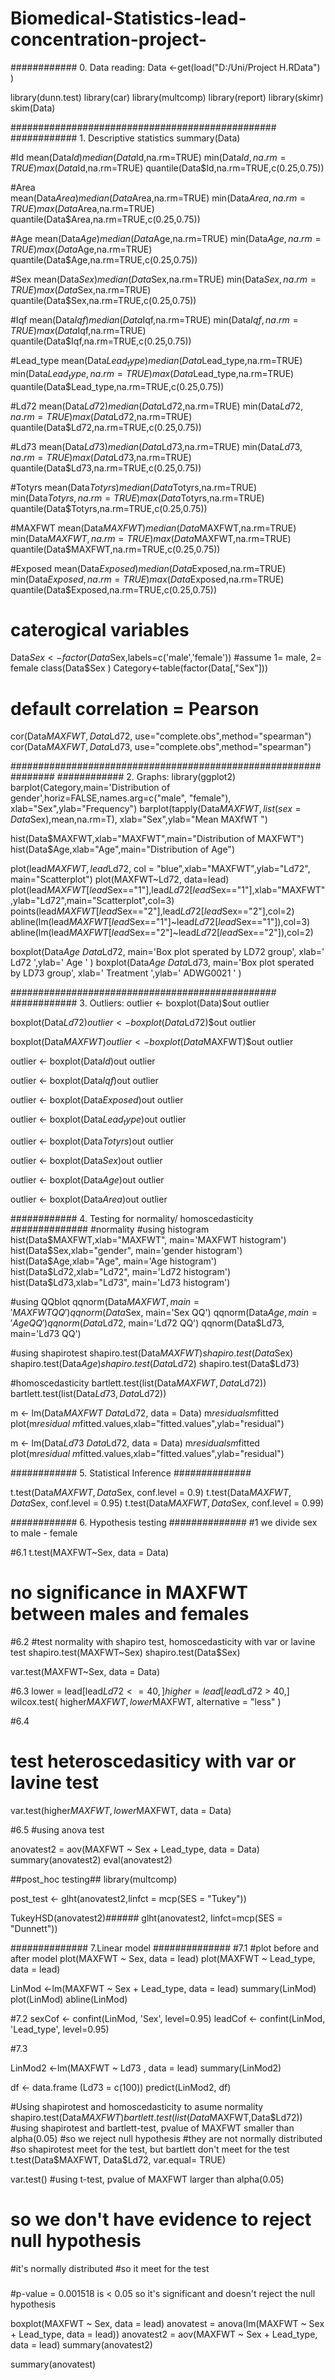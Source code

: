 # Biomedical-Statistics-lead-concentration-project-
############ 0. Data reading:
Data <-get(load("D:/Uni/Project H.RData") )

library(dunn.test)
library(car)
library(multcomp)
library(report)
library(skimr)
skim(Data)

################################################
############ 1.	Descriptive statistics
summary(Data)

#Id
mean(Data$Id)
median(Data$Id,na.rm=TRUE)
min(Data$Id,na.rm=TRUE)
max(Data$Id,na.rm=TRUE)
quantile(Data$Id,na.rm=TRUE,c(0.25,0.75))

#Area     
mean(Data$Area)
median(Data$Area,na.rm=TRUE)
min(Data$Area,na.rm=TRUE)
max(Data$Area,na.rm=TRUE)
quantile(Data$Area,na.rm=TRUE,c(0.25,0.75))

#Age
mean(Data$Age)
median(Data$Age,na.rm=TRUE)
min(Data$Age,na.rm=TRUE)
max(Data$Age,na.rm=TRUE)
quantile(Data$Age,na.rm=TRUE,c(0.25,0.75))

#Sex
mean(Data$Sex)
median(Data$Sex,na.rm=TRUE)
min(Data$Sex,na.rm=TRUE)
max(Data$Sex,na.rm=TRUE)
quantile(Data$Sex,na.rm=TRUE,c(0.25,0.75))

#Iqf
mean(Data$Iqf)
median(Data$Iqf,na.rm=TRUE)
min(Data$Iqf,na.rm=TRUE)
max(Data$Iqf,na.rm=TRUE)
quantile(Data$Iqf,na.rm=TRUE,c(0.25,0.75))

#Lead_type
mean(Data$Lead_type)
median(Data$Lead_type,na.rm=TRUE)
min(Data$Lead_type,na.rm=TRUE)
max(Data$Lead_type,na.rm=TRUE)
quantile(Data$Lead_type,na.rm=TRUE,c(0.25,0.75))

#Ld72
mean(Data$Ld72)
median(Data$Ld72,na.rm=TRUE)
min(Data$Ld72,na.rm=TRUE)
max(Data$Ld72,na.rm=TRUE)
quantile(Data$Ld72,na.rm=TRUE,c(0.25,0.75))

#Ld73
mean(Data$Ld73)
median(Data$Ld73,na.rm=TRUE)
min(Data$Ld73,na.rm=TRUE)
max(Data$Ld73,na.rm=TRUE)
quantile(Data$Ld73,na.rm=TRUE,c(0.25,0.75))

#Totyrs
mean(Data$Totyrs)
median(Data$Totyrs,na.rm=TRUE)
min(Data$Totyrs,na.rm=TRUE)
max(Data$Totyrs,na.rm=TRUE)
quantile(Data$Totyrs,na.rm=TRUE,c(0.25,0.75))

#MAXFWT
mean(Data$MAXFWT)
median(Data$MAXFWT,na.rm=TRUE)
min(Data$MAXFWT,na.rm=TRUE)
max(Data$MAXFWT,na.rm=TRUE)
quantile(Data$MAXFWT,na.rm=TRUE,c(0.25,0.75))

#Exposed
mean(Data$Exposed)
median(Data$Exposed,na.rm=TRUE)
min(Data$Exposed,na.rm=TRUE)
max(Data$Exposed,na.rm=TRUE)
quantile(Data$Exposed,na.rm=TRUE,c(0.25,0.75))

# caterogical variables 
Data$Sex<-factor(Data$Sex,labels=c('male','female')) #assume 1= male, 2= female
class(Data$Sex  )
Category<-table(factor(Data[,"Sex"]))


# default correlation = Pearson
cor(Data$MAXFWT,Data$Ld72, use="complete.obs",method="spearman")
cor(Data$MAXFWT,Data$Ld73, use="complete.obs",method="spearman")

################################################################
############ 2. Graphs:
library(ggplot2) 
barplot(Category,main='Distribution of gender',horiz=FALSE,names.arg=c("male", "female"), xlab="Sex",ylab="Frequency")
barplot(tapply(Data$MAXFWT ,list(sex=Data$Sex),mean,na.rm=T),
        xlab="Sex",ylab="Mean MAXfWT ")

hist(Data$MAXFWT,xlab="MAXFWT",main="Distribution of MAXFWT")
hist(Data$Age,xlab="Age",main="Distribution of Age")

plot(lead$MAXFWT,lead$Ld72, col = "blue",xlab="MAXFWT",ylab="Ld72", main="Scatterplot")
plot(MAXFWT~Ld72, data=lead)
plot(lead$MAXFWT[lead$Sex=="1"],lead$Ld72[lead$Sex=="1"],xlab="MAXFWT",ylab="Ld72",main="Scatterplot",col=3)
points(lead$MAXFWT[lead$Sex=="2"],lead$Ld72[lead$Sex=="2"],col=2)
abline(lm(lead$MAXFWT[lead$Sex=="1"]~lead$Ld72[lead$Sex=="1"]),col=3)
abline(lm(lead$MAXFWT[lead$Sex=="2"]~lead$Ld72[lead$Sex=="2"]),col=2)


boxplot(Data$Age~ Data$Ld72, main='Box plot sperated by LD72  group', xlab=' Ld72 ',ylab=' Age ' )
boxplot(Data$Age~ Data$Ld73, main='Box plot sperated by LD73  group', xlab=' Treatment ',ylab=' ADWG0021 ' )

################################################
############ 3. Outliers:
outlier <- boxplot(Data)$out
outlier

boxplot(Data$Ld72)
outlier <- boxplot(Data$Ld72)$out
outlier

boxplot(Data$MAXFWT)
outlier <- boxplot(Data$MAXFWT)$out
outlier


outlier <- boxplot(Data$Id)$out
outlier

outlier <- boxplot(Data$Iqf)$out
outlier

outlier <- boxplot(Data$Exposed)$out
outlier

outlier <- boxplot(Data$Lead_type)$out
outlier

outlier <- boxplot(Data$Totyrs)$out
outlier

outlier <- boxplot(Data$Sex)$out
outlier

outlier <- boxplot(Data$Age)$out
outlier

outlier <- boxplot(Data$Area)$out
outlier

############ 4.	Testing for normality/ homoscedasticity ############## 
#normality
#using histogram
hist(Data$MAXFWT,xlab="MAXFWT", main='MAXFWT histogram')
hist(Data$Sex,xlab="gender", main='gender histogram')
hist(Data$Age,xlab="Age", main='Age histogram')
hist(Data$Ld72,xlab="Ld72", main='Ld72 histogram')
hist(Data$Ld73,xlab="Ld73", main='Ld73 histogram')

#using QQblot
qqnorm(Data$MAXFWT, main='MAXFWT QQ')
qqnorm(Data$Sex, main='Sex QQ')
qqnorm(Data$Age, main='Age QQ')
qqnorm(Data$Ld72, main='Ld72 QQ')
qqnorm(Data$Ld73, main='Ld73 QQ')

#using shapirotest
shapiro.test(Data$MAXFWT)
shapiro.test(Data$Sex)
shapiro.test(Data$Age)
shapiro.test(Data$Ld72)
shapiro.test(Data$Ld73)

#homoscedasticity
bartlett.test(list(Data$MAXFWT,Data$Ld72))
bartlett.test(list(Data$Ld73,Data$Ld72))

m <- lm(Data$MAXFWT ~ Data$Ld72, data = Data)
m$residuals
m$fitted
plot(m$residual ~ m$fitted.values,xlab="fitted.values",ylab="residual")

m <- lm(Data$Ld73 ~ Data$Ld72, data = Data)
m$residuals
m$fitted
plot(m$residual ~ m$fitted.values,xlab="fitted.values",ylab="residual")



############ 5.	Statistical Inference ############## 

t.test(Data$MAXFWT, Data$Sex, conf.level = 0.9)
t.test(Data$MAXFWT , Data$Sex, conf.level = 0.95)
t.test(Data$MAXFWT , Data$Sex, conf.level = 0.99)


############ 6.	Hypothesis testing ############## 
#1 we divide sex to male - female

#6.1
t.test(MAXFWT~Sex, data = Data)
# no significance in MAXFWT between males and females

#6.2
#test normality with shapiro test, homoscedasticity with var or lavine test
shapiro.test(MAXFWT~Sex)
shapiro.test(Data$Sex)

var.test(MAXFWT~Sex, data = Data)

#6.3
lower = lead[lead$Ld72 <= 40,]
higher = lead[lead$Ld72 > 40,]
wilcox.test( higher$MAXFWT ,lower$MAXFWT, alternative = "less" )

#6.4
# test heteroscedasiticy  with var or lavine test
var.test(higher$MAXFWT ,lower$MAXFWT, data = Data)

#6.5
#using anova test 

anovatest2 = aov(MAXFWT ~ Sex + Lead_type, data = Data)
summary(anovatest2)
eval(anovatest2)

##post_hoc testing##
library(multcomp)

post_test <- glht(anovatest2,linfct = mcp(SES = "Tukey"))

TukeyHSD(anovatest2)######
glht(anovatest2, linfct=mcp(SES = "Dunnett"))

############## 7.Linear model ##############
#7.1
#plot before and after model
plot(MAXFWT ~ Sex, data = lead)
plot(MAXFWT ~ Lead_type, data = lead)

LinMod <-lm(MAXFWT ~ Sex + Lead_type, data = lead)
summary(LinMod)
plot(LinMod)
abline(LinMod)

#7.2
sexCof <- confint(LinMod, 'Sex', level=0.95)
leadCof <- confint(LinMod, 'Lead_type', level=0.95)


#7.3

LinMod2 <-lm(MAXFWT ~ Ld73 , data = lead)
summary(LinMod2)

df <- data.frame (Ld73  = c(100))
predict(LinMod2, df)

#Using shapirotest and homoscedasticity to asume normality
shapiro.test(Data$MAXFWT)
bartlett.test(list(Data$MAXFWT,Data$Ld72))
#using shapirotest and bartlett-test, pvalue of MAXFWT smaller than alpha(0.05)
#so we reject null hypothesis
#they are not normally distributed
#so shapirotest meet for the test, but bartlett don't meet for the test
t.test(Data$MAXFWT, Data$Ld72, var.equal= TRUE)

var.test()
#using t-test, pvalue of MAXFWT larger than alpha(0.05)
# so we don't have evidence to reject null hypothesis
#it's normally distributed
#so it meet for the test

###


#p-value = 0.001518 is < 0.05 so it's significant and doesn't reject the null hypothesis

boxplot(MAXFWT ~ Sex, data = lead)
anovatest = anova(lm(MAXFWT ~ Sex + Lead_type, data = lead))
anovatest2 = aov(MAXFWT ~ Sex + Lead_type, data = lead)
summary(anovatest2)

summary(anovatest)
